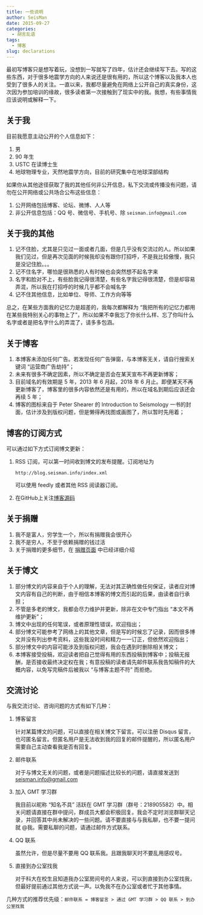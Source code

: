 ```yaml
---
title: 一些说明
author: SeisMan
date: 2015-09-27
categories:
  - 胡言乱语
tags:
  - 博客
slug: declarations
---
```


最初写博客只是想写着玩，没想到一写就写了四年，估计还会继续写下去。写的这些东西，对于很多地震学方向的人来说还是很有用的，所以这个博客以及我本人也受到了很多人的关注。一直以来，我都尽量避免在网络上公开自己的真实身份，这次因为参加培训的缘故，很多读者第一次接触到了现实中的我。我想，有些事情我应该说明或解释一下。

<!--more-->

## 关于我

目前我愿意主动公开的个人信息如下：

1.  男
2.  90 年生
3.  USTC 在读博士生
4.  地球物理专业，天然地震学方向，目前的研究集中在地球深部结构

如果你从其他途径获取了我的其他任何非公开信息，私下交流或传播没有问题，请勿在公开网络或公共场合公布这些信息：

1.  公开网络包括博客、论坛、微博、人人等
2.  非公开信息包括：QQ 号、微信号、手机号、除 `seisman.info@gmail.com`

## 关于我的其他

1.  记不住脸，尤其是只见过一面或者几面，但是几乎没有交流过的人。所以如果我们见过，但是再次见面的时候我却没有跟你打招呼，不是我比较傲慢，我只是没记住脸。。。
2.  记不住名字，哪怕是很熟悉的人有时候也会突然想不起名字来
3.  名字和脸对不上，有些脸我记得很清楚，有些名字我记得很清楚，但是却容易弄混，所以我在打招呼的时候几乎都不会喊名字
4.  记不住其他信息，比如单位、导师、工作方向等等

总之，在某些方面我的记忆力是超差的，我每次都解释为 “我把所有的记忆力都用在某些我特别关心的事物上了”，所以如果不幸我忘了你长什么样、忘了你叫什么名字或者是把名字什么的弄混了，请多多包涵。

## 关于博客

1.  本博客未添加任何广告。若发现任何广告弹窗，与本博客无关，请自行搜索关键词 “运营商广告劫持”；
2.  未来有很多不确定因素，所以不确定是否会在某天宣布不再更新博客；
3.  目前域名的有效期是 5 年，2013 年 6 月起，2018 年 6 月止。即便某天不再更新博客了，博客里的很多内容依然还是有用的，所以在域名到期后应该还会再续 5 年；
4.  博客的图标来自于 Peter Shearer 的 Introduction to Seismology 一书的封面，估计涉及到版权问题，但是懒得再找图或画图了，所以暂时先用着；

## 博客的订阅方式

可以通过如下方式订阅博文更新：

1.  RSS 订阅，可以第一时间收到博文的发布提醒。订阅地址为

        http://blog.seisman.info/index.xml

    可以使用 feedly 或者其他 RSS 阅读器订阅。

2.  在GitHub上关注[博客源码](https://github.com/seisman/seisman.info.posts)

## 关于捐赠

1.  我不是富人，穷学生一个，所以有捐赠我会很开心
2.  我不是穷人，不至于依赖捐赠的钱过活
3.  关于捐赠的更多细节，在 [捐赠页面](/donations/) 中已经详细介绍

## 关于博文

1.  部分博文的内容来自于个人的理解，无法对其正确性做任何保证，读者应对博文内容有自己的判断，由于相信本博客的博文而引起的后果，由读者自行承担；
2.  不管是多老的博文，我都会尽力维护并更新，除非在文中专门指出 “本文不再维护更新”；
3.  博文中出现的任何笔误，或者原理性错误，欢迎指出；
4.  部分博文可能参考了网络上的其他文章，但是写的时候忘了记录，因而很多博文并没有列出参考资料，这些我没时间和精力一一订正，但依然欢迎指出；
5.  部分博文中的内容可能涉及到版权问题，我会在遇到时删除相关博文；
6.  本博客接受投稿，欢迎读者把自己觉得有用的东西投稿到博客中；投稿无报酬，是否接收最终决定权在我；有意投稿的读者请先邮件联系我告知稿件的大概内容，以免写完稿件后被我以 “与博客主题不符” 而拒绝。

## 交流讨论

与我交流讨论、咨询问题的方式有如下几种：

1.  博客留言

    针对某篇博文的问题，可以直接在相关博文下留言。可以注册 Disqus 留言，也可匿名留言。但匿名用户是无法收到我的回复的邮件提醒的，所以匿名用户需要自己主动查看我是否有回复。

2.  邮件联系

    对于与博文无关的问题，或者是问题描述比较长的问题，请直接发送到 <seisman.info@gmail.com>

3.  加入 GMT 学习群

    我目前以昵称 “知名不具” 活跃在 GMT 学习群（群号：218905582）中。相关问题请直接在群中提问，群成员大都会积极回复。我会不定时浏览群聊天记录，并回答其中尚未解决的一些问题。请不要直接与与我私聊，也不要一提问就 @我。需要私聊的问题，请通过邮件方式联系。

4.  QQ 联系

    虽然允许，但是尽量不要用 QQ 联系我。且跟我聊天时不要乱用感叹号。

5.  直接到办公室找我

    对于科大在校生且知道我办公室房间号的人来说，可以到直接到办公室找我，但最好提前通过其他方式说一声。以免我不在办公室或者忙于其他事情。

几种方式的推荐优先级：` 邮件联系 = 博客留言 > 通过 GMT 学习群 > QQ 联系 > 到办公室找我 `
